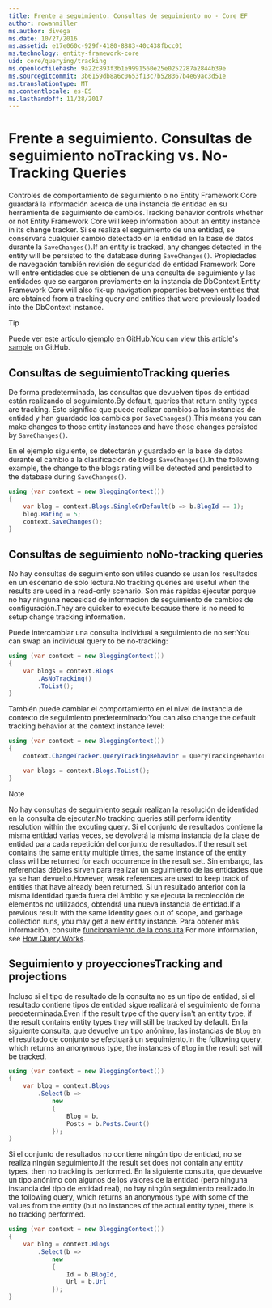 ```yaml
---
title: Frente a seguimiento. Consultas de seguimiento no - Core EF
author: rowanmiller
ms.author: divega
ms.date: 10/27/2016
ms.assetid: e17e060c-929f-4180-8883-40c438fbcc01
ms.technology: entity-framework-core
uid: core/querying/tracking
ms.openlocfilehash: 9a22c893f3b1e9991560e25e0252287a2844b39e
ms.sourcegitcommit: 3b6159db8a6c0653f13c7b528367b4e69ac3d51e
ms.translationtype: MT
ms.contentlocale: es-ES
ms.lasthandoff: 11/28/2017
---
```

# <a name="tracking-vs-no-tracking-queries"></a><span data-ttu-id="c6e02-102">Frente a seguimiento. Consultas de seguimiento no</span><span class="sxs-lookup"><span data-stu-id="c6e02-102">Tracking vs. No-Tracking Queries</span></span>

<span data-ttu-id="c6e02-103">Controles de comportamiento de seguimiento o no Entity Framework Core guardará la información acerca de una instancia de entidad en su herramienta de seguimiento de cambios.</span><span class="sxs-lookup"><span data-stu-id="c6e02-103">Tracking behavior controls whether or not Entity Framework Core will keep information about an entity instance in its change tracker.</span></span> <span data-ttu-id="c6e02-104">Si se realiza el seguimiento de una entidad, se conservará cualquier cambio detectado en la entidad en la base de datos durante la `SaveChanges()`.</span><span class="sxs-lookup"><span data-stu-id="c6e02-104">If an entity is tracked, any changes detected in the entity will be persisted to the database during `SaveChanges()`.</span></span> <span data-ttu-id="c6e02-105">Propiedades de navegación también revisión de seguridad de entidad Framework Core will entre entidades que se obtienen de una consulta de seguimiento y las entidades que se cargaron previamente en la instancia de DbContext.</span><span class="sxs-lookup"><span data-stu-id="c6e02-105">Entity Framework Core will also fix-up navigation properties between entities that are obtained from a tracking query and entities that were previously loaded into the DbContext instance.</span></span>

> [!TIP]  
> <span data-ttu-id="c6e02-106">Puede ver este artículo [ejemplo](https://github.com/aspnet/EntityFramework.Docs/tree/master/samples/core/Querying) en GitHub.</span><span class="sxs-lookup"><span data-stu-id="c6e02-106">You can view this article's [sample](https://github.com/aspnet/EntityFramework.Docs/tree/master/samples/core/Querying) on GitHub.</span></span>

## <a name="tracking-queries"></a><span data-ttu-id="c6e02-107">Consultas de seguimiento</span><span class="sxs-lookup"><span data-stu-id="c6e02-107">Tracking queries</span></span>

<span data-ttu-id="c6e02-108">De forma predeterminada, las consultas que devuelven tipos de entidad están realizando el seguimiento.</span><span class="sxs-lookup"><span data-stu-id="c6e02-108">By default, queries that return entity types are tracking.</span></span> <span data-ttu-id="c6e02-109">Esto significa que puede realizar cambios a las instancias de entidad y han guardado los cambios por `SaveChanges()`.</span><span class="sxs-lookup"><span data-stu-id="c6e02-109">This means you can make changes to those entity instances and have those changes persisted by `SaveChanges()`.</span></span>

<span data-ttu-id="c6e02-110">En el ejemplo siguiente, se detectarán y guardado en la base de datos durante el cambio a la clasificación de blogs `SaveChanges()`.</span><span class="sxs-lookup"><span data-stu-id="c6e02-110">In the following example, the change to the blogs rating will be detected and persisted to the database during `SaveChanges()`.</span></span>

<!-- [!code-csharp[Main](samples/core/Querying/Querying/Tracking/Sample.cs)] -->
``` csharp
using (var context = new BloggingContext())
{
    var blog = context.Blogs.SingleOrDefault(b => b.BlogId == 1);
    blog.Rating = 5;
    context.SaveChanges();
}
```

## <a name="no-tracking-queries"></a><span data-ttu-id="c6e02-111">Consultas de seguimiento no</span><span class="sxs-lookup"><span data-stu-id="c6e02-111">No-tracking queries</span></span>

<span data-ttu-id="c6e02-112">No hay consultas de seguimiento son útiles cuando se usan los resultados en un escenario de solo lectura.</span><span class="sxs-lookup"><span data-stu-id="c6e02-112">No tracking queries are useful when the results are used in a read-only scenario.</span></span> <span data-ttu-id="c6e02-113">Son más rápidas ejecutar porque no hay ninguna necesidad de información de seguimiento de cambios de configuración.</span><span class="sxs-lookup"><span data-stu-id="c6e02-113">They are quicker to execute because there is no need to setup change tracking information.</span></span>

<span data-ttu-id="c6e02-114">Puede intercambiar una consulta individual a seguimiento de no ser:</span><span class="sxs-lookup"><span data-stu-id="c6e02-114">You can swap an individual query to be no-tracking:</span></span>

<!-- [!code-csharp[Main](samples/core/Querying/Querying/Tracking/Sample.cs?highlight=4)] -->
``` csharp
using (var context = new BloggingContext())
{
    var blogs = context.Blogs
        .AsNoTracking()
        .ToList();
}
```

<span data-ttu-id="c6e02-115">También puede cambiar el comportamiento en el nivel de instancia de contexto de seguimiento predeterminado:</span><span class="sxs-lookup"><span data-stu-id="c6e02-115">You can also change the default tracking behavior at the context instance level:</span></span>

<!-- [!code-csharp[Main](samples/core/Querying/Querying/Tracking/Sample.cs?highlight=3)] -->
``` csharp
using (var context = new BloggingContext())
{
    context.ChangeTracker.QueryTrackingBehavior = QueryTrackingBehavior.NoTracking;

    var blogs = context.Blogs.ToList();
}
```

> [!NOTE]  
> <span data-ttu-id="c6e02-116">No hay consultas de seguimiento seguir realizan la resolución de identidad en la consulta de ejecutar.</span><span class="sxs-lookup"><span data-stu-id="c6e02-116">No tracking queries still perform identity resolution within the excuting query.</span></span> <span data-ttu-id="c6e02-117">Si el conjunto de resultados contiene la misma entidad varias veces, se devolverá la misma instancia de la clase de entidad para cada repetición del conjunto de resultados.</span><span class="sxs-lookup"><span data-stu-id="c6e02-117">If the result set contains the same entity multiple times, the same instance of the entity class will be returned for each occurrence in the result set.</span></span> <span data-ttu-id="c6e02-118">Sin embargo, las referencias débiles sirven para realizar un seguimiento de las entidades que ya se han devuelto.</span><span class="sxs-lookup"><span data-stu-id="c6e02-118">However, weak references are used to keep track of entities that have already been returned.</span></span> <span data-ttu-id="c6e02-119">Si un resultado anterior con la misma identidad queda fuera del ámbito y se ejecuta la recolección de elementos no utilizados, obtendrá una nueva instancia de entidad.</span><span class="sxs-lookup"><span data-stu-id="c6e02-119">If a previous result with the same identity goes out of scope, and garbage collection runs, you may get a new entity instance.</span></span> <span data-ttu-id="c6e02-120">Para obtener más información, consulte [funcionamiento de la consulta](overview.md).</span><span class="sxs-lookup"><span data-stu-id="c6e02-120">For more information, see [How Query Works](overview.md).</span></span>

## <a name="tracking-and-projections"></a><span data-ttu-id="c6e02-121">Seguimiento y proyecciones</span><span class="sxs-lookup"><span data-stu-id="c6e02-121">Tracking and projections</span></span>

<span data-ttu-id="c6e02-122">Incluso si el tipo de resultado de la consulta no es un tipo de entidad, si el resultado contiene tipos de entidad sigue realizará el seguimiento de forma predeterminada.</span><span class="sxs-lookup"><span data-stu-id="c6e02-122">Even if the result type of the query isn't an entity type, if the result contains entity types they will still be tracked by default.</span></span> <span data-ttu-id="c6e02-123">En la siguiente consulta, que devuelve un tipo anónimo, las instancias de `Blog` en el resultado de conjunto se efectuará un seguimiento.</span><span class="sxs-lookup"><span data-stu-id="c6e02-123">In the following query, which returns an anonymous type, the instances of `Blog` in the result set will be tracked.</span></span>

<!-- [!code-csharp[Main](samples/core/Querying/Querying/Tracking/Sample.cs?highlight=7)] -->
``` csharp
using (var context = new BloggingContext())
{
    var blog = context.Blogs
        .Select(b =>
            new
            {
                Blog = b,
                Posts = b.Posts.Count()
            });
}
```

<span data-ttu-id="c6e02-124">Si el conjunto de resultados no contiene ningún tipo de entidad, no se realiza ningún seguimiento.</span><span class="sxs-lookup"><span data-stu-id="c6e02-124">If the result set does not contain any entity types, then no tracking is performed.</span></span> <span data-ttu-id="c6e02-125">En la siguiente consulta, que devuelve un tipo anónimo con algunos de los valores de la entidad (pero ninguna instancia del tipo de entidad real), no hay ningún seguimiento realizado.</span><span class="sxs-lookup"><span data-stu-id="c6e02-125">In the following query, which returns an anonymous type with some of the values from the entity (but no instances of the actual entity type), there is no tracking performed.</span></span>

<!-- [!code-csharp[Main](samples/core/Querying/Querying/Tracking/Sample.cs)] -->
``` csharp
using (var context = new BloggingContext())
{
    var blog = context.Blogs
        .Select(b =>
            new
            {
                Id = b.BlogId,
                Url = b.Url
            });
}
```

